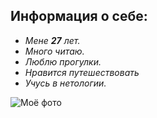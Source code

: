 ## Информация о себе:

- _Мене **27** лет._
- _Много читаю._
- _Люблю прогулки._
- _Нравится путешествовать_
- _Учусь в нетологии._

![**Моё фото**](https://mobimg.b-cdn.net/v3/fetch/fe/fe1c4d7420ea92606cb83d4ec2dfbdb0.jpeg)